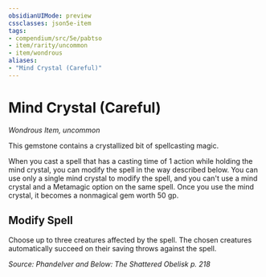 ```yaml
---
obsidianUIMode: preview
cssclasses: json5e-item
tags:
- compendium/src/5e/pabtso
- item/rarity/uncommon
- item/wondrous
aliases: 
- "Mind Crystal (Careful)"
---
```

# Mind Crystal (Careful)
*Wondrous Item, uncommon*  


This gemstone contains a crystallized bit of spellcasting magic.

When you cast a spell that has a casting time of 1 action while holding the mind crystal, you can modify the spell in the way described below. You can use only a single mind crystal to modify the spell, and you can't use a mind crystal and a Metamagic option on the same spell. Once you use the mind crystal, it becomes a nonmagical gem worth 50 gp.

## Modify Spell

Choose up to three creatures affected by the spell. The chosen creatures automatically succeed on their saving throws against the spell.

*Source: Phandelver and Below: The Shattered Obelisk p. 218*